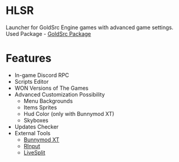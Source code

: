 # HLSR
Launcher for GoldSrc Engine games with advanced game settings.<br>
Used Package - [GoldSrc Package](https://forums.sourceruns.org/t/goldsrc-package-2-3/2634)
# Features
+ In-game Discord RPC
+ Scripts Editor
+ WON Versions of The Games
+ Advanced Customization Possibility
	 - Menu Backgrounds
	 - Items Sprites
	 - Hud Color (only with Bunnymod XT)
	 - Skyboxes
+ Updates Checker
+ External Tools
	 - [Bunnymod XT](https://github.com/YaLTeR/BunnymodXT)
	 - [RInput](https://fearless-assassins.com/files/file/1656-rinput/)
	 - [LiveSplit](https://livesplit.org/)
